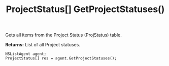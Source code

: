 ﻿---
uid: crmscript_ref_NSListAgent_GetProjectStatuses
title: ProjectStatus[] GetProjectStatuses()
intellisense: NSListAgent.GetProjectStatuses
keywords: NSListAgent, GetProjectStatuses
so.topic: reference
---

Gets all items from the Project Status (ProjStatus) table.


**Returns:** List of all Project statuses.

```crmscript
NSListAgent agent;
ProjectStatus[] res = agent.GetProjectStatuses();
```

